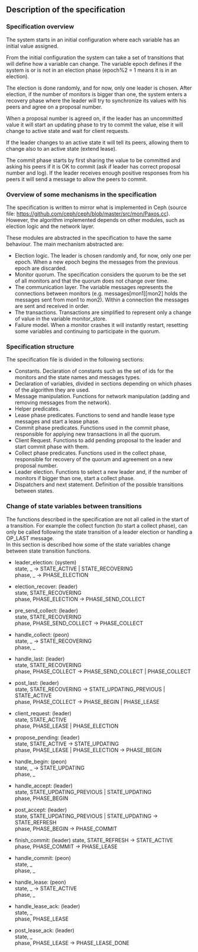 ## Description of the specification

### Specification overview

The system starts in an initial configuration where each variable has an initial value assigned.

From the initial configuration the system can take a set of transitions that will define how a variable can change.
The variable epoch defines if the system is or is not in an election phase (epoch%2 = 1 means it is in an election).

The election is done randomly, and for now, only one leader is chosen.
After election, if the number of monitors is bigger than one, the system enters a recovery phase where the leader will try to synchronize its values with his peers and agree on a proposal number.

When a proposal number is agreed on, if the leader has an uncommitted value it will start an updating phase to try to commit the value, else it will change to active state and wait for client requests.

If the leader changes to an active state it will tell its peers, allowing them to change also to an active state (extend lease).

The commit phase starts by first sharing the value to be committed and asking his peers if it is OK to commit (ask if leader has correct proposal number and log). If the leader receives enough positive responses from his peers it will send a message to allow the peers to commit.

### Overview of some mechanisms in the specification

The specification is written to mirror what is implemented in Ceph (source file: https://github.com/ceph/ceph/blob/master/src/mon/Paxos.cc). However, the algorithm implemented depends on other modules, such as election logic and the network layer.

These modules are abstracted in the specification to have the same behaviour. The main mechanism abstracted are:

* Election logic. The leader is chosen randomly and, for now, only one per epoch. When a new epoch begins the messages from the previous epoch are discarded.
* Monitor quorum. The specification considers the quorum to be the set of all monitors and that the quorum does not change over time.
* The communication layer. The variable messages represents the connections between monitors (e.g. messages\[mon1\]\[mon2\] holds the messages sent from mon1 to mon2). Within a connection the messages are sent and received in order.
* The transactions. Transactions are simplified to represent only a change of value in the variable monitor_store.
* Failure model. When a monitor crashes it will instantly restart, resetting some variables and continuing to participate in the quorum.

### Specification structure

The specification file is divided in the following sections:

* Constants. Declaration of constants such as the set of ids for the monitors and the state names and messages types.
* Declaration of variables, divided in sections depending on which phases of the algorithm they are used.
* Message manipulation. Functions for network manipulation (adding and removing messages from the network).
* Helper predicates.
* Lease phase predicates. Functions to send and handle lease type messages and start a lease phase.
* Commit phase predicates. Functions used in the commit phase, responsible for applying new transactions in all the quorum.
* Client Request. Functions to add pending proposal to the leader and start commit phase with them.
* Collect phase predicates. Functions used in the collect phase, responsible for recovery of the quorum and agreement on a new proposal number.
* Leader election. Functions to select a new leader and, if the number of monitors if bigger than one, start a collect phase.
* Dispatchers and next statement. Definition of the possible transitions between states.

### Change of state variables between transitions

The functions described in the specification are not all called in the start of a transition. For example the collect function (to start a collect phase), can only be called following the state transition of a leader election or handling a OP_LAST message.<br>
In this section is described how some of the state variables change between state transition functions. <br>

* leader_election: (system) <br>
  state, _ -> STATE_ACTIVE | STATE_RECOVERING <br>
  phase, _ -> PHASE_ELECTION <br>

* election_recover: (leader) <br>
  state, STATE_RECOVERING <br>
  phase, PHASE_ELECTION -> PHASE_SEND_COLLECT <br>

* pre_send_collect: (leader) <br>
  state, STATE_RECOVERING <br>
  phase, PHASE_SEND_COLLECT -> PHASE_COLLECT <br>

* handle_collect: (peon) <br>
  state, _ -> STATE_RECOVERING <br>
  phase, _ <br>

* handle_last: (leader) <br>
  state, STATE_RECOVERING <br>
  phase, PHASE_COLLECT -> PHASE_SEND_COLLECT | PHASE_COLLECT <br>

* post_last: (leader) <br>
  state, STATE_RECOVERING -> STATE_UPDATING_PREVIOUS | STATE_ACTIVE <br>
  phase, PHASE_COLLECT -> PHASE_BEGIN | PHASE_LEASE <br>

* client_request: (leader) <br>
  state, STATE_ACTIVE <br>
  phase, PHASE_LEASE | PHASE_ELECTION <br>

* propose_pending: (leader) <br>
  state, STATE_ACTIVE -> STATE_UPDATING <br>
  phase, PHASE_LEASE | PHASE_ELECTION -> PHASE_BEGIN <br>

* handle_begin: (peon) <br>
  state, _ -> STATE_UPDATING <br>
  phase, _ <br>

* handle_accept: (leader) <br>
  state, STATE_UPDATING_PREVIOUS | STATE_UPDATING <br>
  phase, PHASE_BEGIN <br>

* post_accept: (leader) <br>
  state, STATE_UPDATING_PREVIOUS | STATE_UPDATING -> STATE_REFRESH <br>
  phase, PHASE_BEGIN -> PHASE_COMMIT <br>

* finish_commit: (leader)
  state, STATE_REFRESH -> STATE_ACTIVE <br>
  phase, PHASE_COMMIT -> PHASE_LEASE <br>

* handle_commit: (peon) <br>
  state, _ <br>
  phase, _ <br>

* handle_lease: (peon) <br>
  state, _ -> STATE_ACTIVE <br>
  phase, _ <br>

* handle_lease_ack: (leader) <br>
  state, _ <br>
  phase, PHASE_LEASE <br>

* post_lease_ack: (leader) <br>
  state, _ <br>
  phase, PHASE_LEASE -> PHASE_LEASE_DONE <br>
